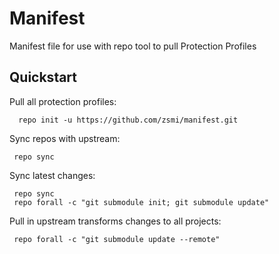 Manifest
===========

Manifest file for use with repo tool to pull Protection Profiles

## Quickstart
Pull all protection profiles:

````
  repo init -u https://github.com/zsmi/manifest.git 
````
Sync repos with upstream:
````
 repo sync
````
Sync latest changes:
````
 repo sync
 repo forall -c "git submodule init; git submodule update"
````
Pull in upstream transforms changes to all projects:
````
 repo forall -c "git submodule update --remote"
````

